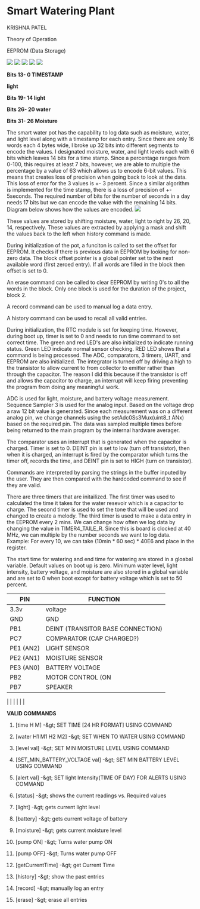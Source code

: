 # Smart Watering Plant
KRISHNA PATEL

Theory of Operation

EEPROM (Data Storage)

![](RackMultipart20201214-4-1yabmis_html_6c07156bd966aef3.gif) ![](RackMultipart20201214-4-1yabmis_html_6c07156bd966aef3.gif) ![](RackMultipart20201214-4-1yabmis_html_dae7ba5e05eed766.gif) ![](RackMultipart20201214-4-1yabmis_html_f41d2699a0b8105.gif) ![](RackMultipart20201214-4-1yabmis_html_54416d88fd53949e.gif)

**Bits 13- 0 TIMESTAMP**

**light**

**Bits 19- 14 light**

**Bits 26- 20 water**

**Bits 31- 26 Moisture**

The smart water pot has the capability to log data such as moisture, water, and light level along with a timestamp for each entry. Since there are only 16 words each 4 bytes wide, I broke up 32 bits into different segments to encode the values. I designated moisture, water, and light levels each with 6 bits which leaves 14 bits for a time stamp. Since a percentage ranges from 0-100, this requires at least 7 bits, however, we are able to multiple the percentage by a value of 63 which allows us to encode 6-bit values. This means that creates loss of precision when going back to look at the data. This loss of error for the 3 values is +- 3 percent. Since a similar algorithm is implemented for the time stamp, there is a loss of precision of +- 5seconds. The required number of bits for the number of seconds in a day needs 17 bits but we can encode the value with the remaining 14 bits. Diagram below shows how the values are encoded. ![](RackMultipart20201214-4-1yabmis_html_f9d76752cc049e97.png)

These values are stored by shifting moisture, water, light to right by 26, 20, 14, respectively. These values are extracted by applying a mask and shift the values back to the left when history command is made.

During initialization of the pot, a funciton is called to set the offset for EEPROM. It checks if there is previous data in EEPROM by looking for non-zero data. The block offset pointer is a global pointer set to the next available word (first zeroed entry). If all words are filled in the block then offset is set to 0.

An erase command can be called to clear EEPROM by writing 0&#39;s to all the words in the block. Only one block is used for the duration of the project, block 2.

A record command can be used to manual log a data entry.

A history command can be used to recall all valid entries.

During initialization, the RTC module is set for keeping time. However, during boot up, timer is set to 0 and needs to run time command to set correct time. The green and red LED&#39;s are also initialized to indicate running status. Green LED indicate normal sensor checking. RED LED shows that a command is being processed. The ADC, comparators, 3 timers, UART, and EEPROM are also initialized. The integrator is turned off by driving a high to the transistor to allow current to from collector to emitter rather than through the capacitor. The reason I did this because if the transistor is off and allows the capacitor to charge, an interrupt will keep firing preventing the program from doing any meaningful work.

ADC is used for light, moisture, and battery voltage measurement. Sequence Sampler 3 is used for the analog input. Based on the voltage drop a raw 12 bit value is generated. Since each measurement was on a different analog pin, we change channels using the setAdc0Ss3Mux(uint8\_t ANx) based on the required pin. The data was sampled multiple times before being returned to the main program by the internal hardware averager.

The comparator uses an interrupt that is generated when the capacitor is charged. Timer is set to 0. DEINT pin is set to low (turn off transistor), then when it is charged, an interrupt is fired by the comparator which turns the timer off, records the time, and DEINT pin is set to HIGH (turn on transistor).

Commands are interpreted by parsing the strings in the buffer inputed by the user. They are then compared with the hardcoded command to see if they are valid.

There are three timers that are initailized. The first timer was used to calculated the time it takes for the water resevoir which is a capacitor to charge. The second timer is used to set the tone that will be used and changed to create a melody. The third timer is used to make a data entry in the EEPROM every 2 mins. We can change how often we log data by changing the value in TIMER4\_TAILE\_R. Since this is board is clocked at 40 MHz, we can multiple by the number seconds we want to log data. Example: For every 10, we can take (10min \* 60 sec) \* 40E6 and place in the register.

The start time for watering and end time for watering are stored in a gloabal variable. Default values on boot up is zero. Minimum water level, light intensity, battery voltage, and moisture are also stored in a global variable and are set to 0 when boot except for battery voltage which is set to 50 percent.

| **PIN** | **FUNCTION** |
| --- | --- |
| 3.3v | voltage |
| GND | GND |
| PB1 | DEINT (TRANSITOR BASE CONNECTION) |
| PC7 | COMPARATOR (CAP CHARGED?) |
| PE1 (AN2) | LIGHT SENSOR |
| PE2 (AN1) | MOISTURE SENSOR |
| PE3 (AN0) | BATTERY VOLTAGE |
| PB2 | MOTOR CONTROL (ON|OFF) |
| PB7 | SPEAKER |
|
 |
 |
|
 |
 |

**VALID COMMANDS**

1. [time H M] -\&gt; SET TIME [24 HR FORMAT] USING COMMAND

2. [water H1 M1 H2 M2] -\&gt; SET WHEN TO WATER USING COMMAND

3. [level val] -\&gt; SET MIN MOISTURE LEVEL USING COMMAND

4. [SET\_MIN\_BATTERY\_VOLTAGE val] -\&gt; SET MIN BATTERY LEVEL USING COMMAND

5. [alert val] -\&gt; SET light Intensity(TIME OF DAY) FOR ALERTS USING COMMAND

6. [status] -\&gt; shows the current readings vs. Required values

7. [light] -\&gt; gets current light level

8. [battery] -\&gt; gets current voltage of battery

9. [moisture] -\&gt; gets current moisture level

10. [pump ON] -\&gt; Turns water pump ON

11. [pump OFF] -\&gt; Turns water pump OFF

12. [getCurrentTime] -\&gt; get Current Time

13. [history] -\&gt; show the past entries

14. [record] -\&gt; manually log an entry

15. [erase] -\&gt; erase all entries
